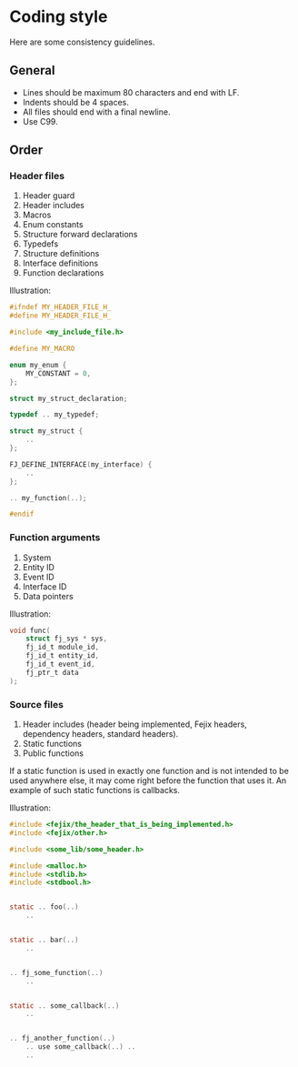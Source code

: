 # Coding style

Here are some consistency guidelines.

## General

* Lines should be maximum 80 characters and end with LF.
* Indents should be 4 spaces.
* All files should end with a final newline.
* Use C99.

## Order

### Header files

1. Header guard
2. Header includes
3. Macros
4. Enum constants
5. Structure forward declarations
6. Typedefs
7. Structure definitions
8. Interface definitions
9. Function declarations

Illustration:
```c
#ifndef MY_HEADER_FILE_H_
#define MY_HEADER_FILE_H_

#include <my_include_file.h>

#define MY_MACRO

enum my_enum {
    MY_CONSTANT = 0,
};

struct my_struct_declaration;

typedef .. my_typedef;

struct my_struct {
    ..
};

FJ_DEFINE_INTERFACE(my_interface) {
    ..
};

.. my_function(..);

#endif
```

### Function arguments

1. System
2. Entity ID
3. Event ID
4. Interface ID
5. Data pointers

Illustration:
```c
void func(
    struct fj_sys * sys,
    fj_id_t module_id,
    fj_id_t entity_id,
    fj_id_t event_id,
    fj_ptr_t data
);
```

### Source files

1. Header includes (header being implemented, Fejix headers, dependency headers, standard headers).
2. Static functions
3. Public functions

If a static function is used in exactly one function and is not intended to be used anywhere else, it may come right before the function that uses it.
An example of such static functions is callbacks.

Illustration:
```c
#include <fejix/the_header_that_is_being_implemented.h>
#include <fejix/other.h>

#include <some_lib/some_header.h>

#include <malloc.h>
#include <stdlib.h>
#include <stdbool.h>


static .. foo(..)
    ..


static .. bar(..)
    ..


.. fj_some_function(..)
    ..


static .. some_callback(..)
    ..


.. fj_another_function(..)
    .. use some_callback(..) ..
    ..

```
